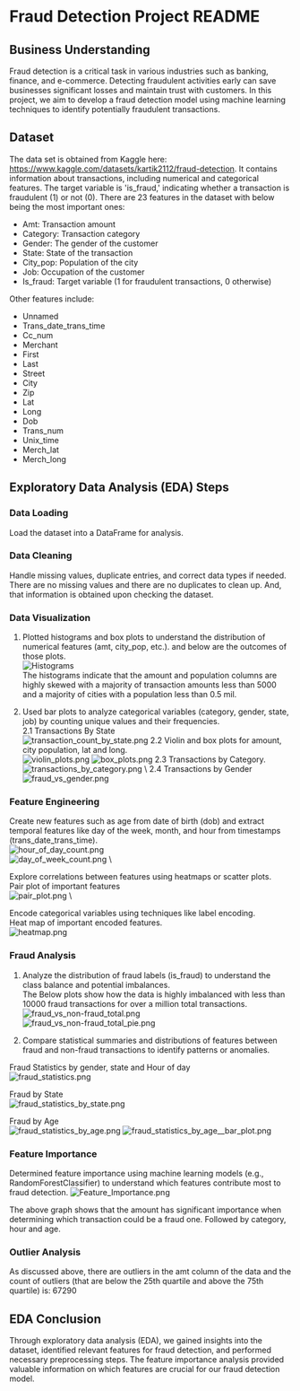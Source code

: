 # Fraud Detection Project README

## Business Understanding

Fraud detection is a critical task in various industries such as banking, finance, and e-commerce. Detecting fraudulent activities early can save businesses significant losses and maintain trust with customers. In this project, we aim to develop a fraud detection model using machine learning techniques to identify potentially fraudulent transactions.

## Dataset

The data set is obtained from Kaggle here: <https://www.kaggle.com/datasets/kartik2112/fraud-detection>. It contains information about transactions, including numerical and categorical features. The target variable is 'is_fraud,' indicating whether a transaction is fraudulent (1) or not (0). There are 23 features in the dataset with below being the most important ones:

- Amt: Transaction amount
- Category: Transaction category
- Gender: The gender of the customer
- State: State of the transaction
- City_pop: Population of the city
- Job: Occupation of the customer
- Is_fraud: Target variable (1 for fraudulent transactions, 0 otherwise)

Other features include:

- Unnamed
- Trans_date_trans_time  
- Cc_num
- Merchant
- First
- Last
- Street
- City
- Zip
- Lat
- Long
- Dob
- Trans_num
- Unix_time
- Merch_lat
- Merch_long

## Exploratory Data Analysis (EDA) Steps

### Data Loading

Load the dataset into a DataFrame for analysis.

### Data Cleaning

Handle missing values, duplicate entries, and correct data types if needed. There are no missing values and there are no duplicates to clean up. And, that information is obtained upon checking the dataset.

### Data Visualization

1. Plotted histograms and box plots to understand the distribution of numerical features (amt, city_pop, etc.). and below are the outcomes of those plots.\
![Histograms](Images/EDA/histograms.png)\
The histograms indicate that the amount and population columns are highly skewed with a majority of transaction amounts less than 5000 and a majority of cities with a population less than 0.5 mil.

2. Used bar plots to analyze categorical variables (category, gender, state, job) by counting unique values and their frequencies.\
2.1 Transactions By State\
![transaction_count_by_state.png](Images/EDA/transaction_count_by_state.png)
2.2 Violin and box plots for amount, city population, lat and long.\
![violin_plots.png](Images/EDA/violin_plots.png)
![box_plots.png](Images/EDA/box_plots.png)
2.3 Transactions by Category.\
![transactions_by_category.png](Images/EDA/transactions_by_category.png) \ 
2.4 Transactions by Gender\
![fraud_vs_gender.png](Images/EDA/fraud_vs_gender.png)


### Feature Engineering

Create new features such as age from date of birth (dob) and extract temporal features like day of the week, month, and hour from timestamps (trans_date_trans_time).\
![hour_of_day_count.png](Images/EDA/hour_of_day_count.png) \
![day_of_week_count.png](Images/EDA/day_of_week_count.png) \

Explore correlations between features using heatmaps or scatter plots.\
Pair plot of important features \
![pair_plot.png](Images/EDA/pair_plot.png) \

Encode categorical variables using techniques like label encoding.\
Heat map of important encoded features.\
![heatmap.png](Images/EDA/heatmap.png)


### Fraud Analysis

1. Analyze the distribution of fraud labels (is_fraud) to understand the class balance and potential imbalances.\
The Below plots show how the data is highly imbalanced with less than 10000 fraud transactions for over a million total transactions.\
![fraud_vs_non-fraud_total.png](Images/EDA/fraud_vs_non-fraud_total.png) \
![fraud_vs_non-fraud_total_pie.png](Images/EDA/fraud_vs_non-fraud_total_pie.png)

2. Compare statistical summaries and distributions of features between fraud and non-fraud transactions to identify patterns or anomalies.

Fraud Statistics by gender, state and Hour of day\
![fraud_statistics.png](Images/EDA/fraud_statistics.png)

Fraud by State\
![fraud_statistics_by_state.png](Images/EDA/fraud_statistics_by_state.png)

Fraud by Age\
![fraud_statistics_by_age.png](Images/EDA/fraud_statistics_by_age.png)
![fraud_statistics_by_age__bar_plot.png](Images/EDA/fraud_statistics_by_age__bar_plot.png)

### Feature Importance

Determined feature importance using machine learning models (e.g., RandomForestClassifier) to understand which features contribute most to fraud detection.
![Feature_Importance.png](Images/EDA/Feature_Importance.png)

The above graph shows that the amount has significant importance when determining which transaction could be a fraud one. Followed by category, hour and age.

### Outlier Analysis

As discussed above, there are outliers in the amt column of the data and the count of outliers (that are below the 25th quartile and above the 75th quartile) is: 67290

## EDA Conclusion

Through exploratory data analysis (EDA), we gained insights into the dataset, identified relevant features for fraud detection, and performed necessary preprocessing steps. The feature importance analysis provided valuable information on which features are crucial for our fraud detection model.

